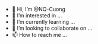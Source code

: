- 👋 Hi, I’m @NQ-Cuong
- 👀 I’m interested in ...
- 🌱 I’m currently learning ...
- 💞️ I’m looking to collaborate on ...
- 📫 How to reach me ...

<!---
NQ-Cuong/NQ-Cuong is a ✨ special ✨ repository because its `README.md` (this file) appears on your GitHub profile.
You can click the Preview link to take a look at your changes.
--->
